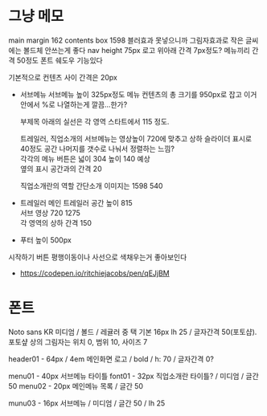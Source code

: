 # 그냥 메모
main margin 162
contents box 1598
블러효과 못넣으니까 그림자효과로
작은 글씨에는 볼드체 안쓰는게 좋다
nav height 75px
    로고 위아래 간격 7px정도?
    메뉴끼리 간격 50정도
폰트 쉐도우 기능있다

기본적으로 컨텐츠 사이 간격은 20px
- 서브메뉴
    서브메뉴 높이 325px정도
    메뉴 컨텐츠의 총 크기를 950px로 잡고 이거 안에서 %로 나열하는게 깔끔...한가?  

    부제목 아래의 실선은 각 영역 스타트에서 115 정도.
      
    트레일러, 직업소개의 서브메뉴는 영상높이 720에 맞추고 상하 슬라이더 표시로 40정도 공간 나머지를 갯수로 나눠서 정렬하는 느낌?  
    각각의 메뉴 버튼은 넓이 304 높이 140 예상  
    옆의 표시 공간과의 간격 20  

    직업소개란의 역할 간단소개 이미지는 1598 540

- 트레일러
    메인 트레일러 공간 높이 815  
    서브 영상 720 1275  
    각 영역의 상하 간격 150  

- 푸터
    높이 500px
    
시작하기 버튼 평행이동이나 사선으로 색채우는거 좋아보인다
- https://codepen.io/ritchiejacobs/pen/qEJjBM

# 폰트
Noto sans KR 미디엄 / 볼드 / 레귤러 중 택
기본 16px lh 25 / 글자간격 50(포토샵).
포토샾 상의 그림자는 위치 0, 범위 10, 사이즈 7

header01 - 64px / 4em
    메인화면 로고 / bold / h: 70 / 글자간격 0?

menu01 - 40px
    서브메뉴 타이틀
font01 - 32px
    직업소개란 타이틀? / 미디엄 / 글간50
menu02 - 20px
    메인메뉴 목록 / 글간 50


munu03 - 16px
    서브메뉴 / 미디엄 / 글간 50 / lh 25




